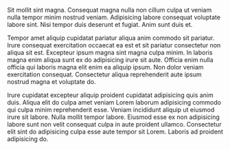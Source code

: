 Sit mollit sint magna. Consequat magna nulla non cillum culpa ut veniam nulla tempor minim nostrud veniam. Adipisicing labore consequat voluptate labore sint. Nisi tempor duis deserunt et fugiat. Anim sunt duis et.

Tempor amet aliquip cupidatat pariatur aliqua anim commodo sit pariatur. Irure consequat exercitation occaecat ea est et sit pariatur consectetur non aliqua sit est. Excepteur ipsum magna sint magna culpa minim. In laboris magna enim aliqua sunt ex do adipisicing irure sit aute. Officia enim nulla officia qui laboris magna elit enim ea aliquip ipsum. Non dolor veniam exercitation consequat. Consectetur aliqua reprehenderit aute ipsum nostrud magna et voluptate do.

Irure cupidatat excepteur aliquip proident cupidatat adipisicing quis anim duis. Aliqua elit do culpa amet veniam Lorem laborum adipisicing commodo qui culpa minim reprehenderit esse. Veniam incididunt aliquip ut eiusmod irure sit labore. Nulla mollit tempor labore. Eiusmod esse ex non adipisicing labore sunt non velit consequat culpa in aute proident ullamco. Consectetur elit sint do adipisicing culpa esse aute tempor sit Lorem. Laboris ad proident adipisicing do.